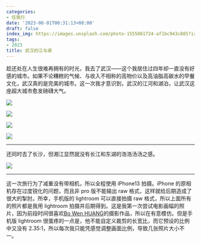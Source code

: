 ```yaml
---
categories:
- 任我行
date: '2023-06-01T00:31:13+08:00'
draft: false
index_img: https://images.unsplash.com/photo-1555061724-af1bc943c885?ixlib=rb-4.0.3&q=50&fm=webp&crop=entropy&cs=srgb&width=400&fmt=webp
tags:
- 2023
title: 武汉的江与湖
---
```

趁还处在人生很难再拥有的时光，我去了武汉——这个我居住过四年却一直没有好感的城市。如果不论糟糕的气候、与收入不相称的高物价以及高油脂高碳水的早餐文化，武汉真的是完美的城市。这一次我才意识到，武汉的江河和湖泊，让武汉这座超大城市愈发磅礴大气。

![](https://img.oceanum.top/202306010030400.JPG!small)

![](https://img.oceanum.top/202306010040347.JPG!small)

![](https://img.oceanum.top/202306010040057.JPG!small)

![](https://img.oceanum.top/202306010040456.JPG!small)

---

还同时去了长沙，但湘江显然就没有长江和东湖的浩浩汤汤之感。

![](https://img.oceanum.top/202306010042751.JPG!small)

---

这一次旅行为了减重没有带相机，所以全程使用 iPhone13 拍摄。iPhone 的原相机存在过度锐化的问题，而且非 pro 版不能输出 raw 格式，这样就给后期造成了很大的掣肘。所幸，手机版的 lightroom 可以直接拍摄 raw 格式，所以上面所有的照片都是我用 lightroom 拍摄并后期得到。这是我第一次尝试电影画幅的照片，因为前段时间很喜欢[Bo Wen HUANG](https://www.behance.net/gpx2000)的摄影作品，所以在有意模仿。但是手机版 lightroom 很蛋疼的一点是，他不能自定义裁剪的长宽比，而它预设的比例中又没有 2.35:1，所以每次我只能凭感觉调整画面比例，导致几张照片大小不一。
